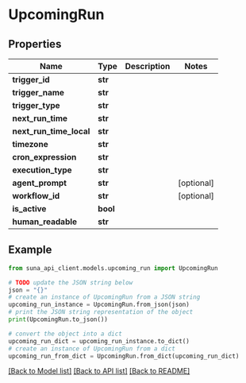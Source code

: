 # UpcomingRun


## Properties

Name | Type | Description | Notes
------------ | ------------- | ------------- | -------------
**trigger_id** | **str** |  | 
**trigger_name** | **str** |  | 
**trigger_type** | **str** |  | 
**next_run_time** | **str** |  | 
**next_run_time_local** | **str** |  | 
**timezone** | **str** |  | 
**cron_expression** | **str** |  | 
**execution_type** | **str** |  | 
**agent_prompt** | **str** |  | [optional] 
**workflow_id** | **str** |  | [optional] 
**is_active** | **bool** |  | 
**human_readable** | **str** |  | 

## Example

```python
from suna_api_client.models.upcoming_run import UpcomingRun

# TODO update the JSON string below
json = "{}"
# create an instance of UpcomingRun from a JSON string
upcoming_run_instance = UpcomingRun.from_json(json)
# print the JSON string representation of the object
print(UpcomingRun.to_json())

# convert the object into a dict
upcoming_run_dict = upcoming_run_instance.to_dict()
# create an instance of UpcomingRun from a dict
upcoming_run_from_dict = UpcomingRun.from_dict(upcoming_run_dict)
```
[[Back to Model list]](../README.md#documentation-for-models) [[Back to API list]](../README.md#documentation-for-api-endpoints) [[Back to README]](../README.md)



